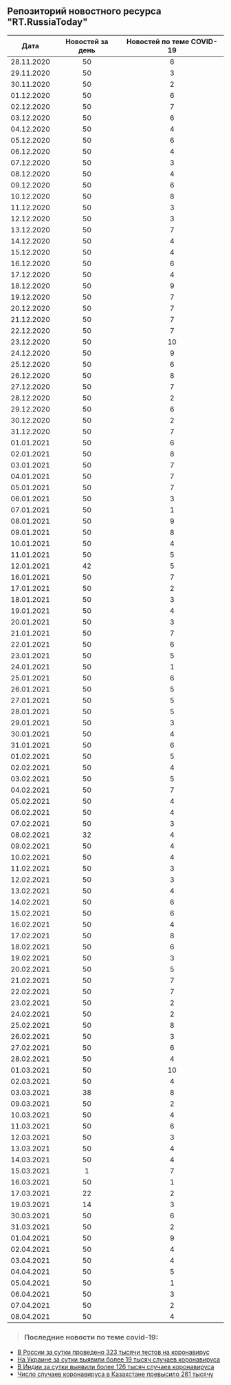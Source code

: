 ## Репозиторий новостного ресурса "RT.RussiaToday"
Дата| Новостей за день| Новостей по теме COVID-19
------- | :-----: | :-----: 
28.11.2020 | 50 | 6 
29.11.2020 | 50 | 3 
30.11.2020 | 50 | 2 
01.12.2020 | 50 | 6 
02.12.2020 | 50 | 7 
03.12.2020 | 50 | 6 
04.12.2020 | 50 | 4 
05.12.2020 | 50 | 6 
06.12.2020 | 50 | 4 
07.12.2020 | 50 | 3 
08.12.2020 | 50 | 4 
09.12.2020 | 50 | 6 
10.12.2020 | 50 | 8 
11.12.2020 | 50 | 3 
12.12.2020 | 50 | 3 
13.12.2020 | 50 | 7 
14.12.2020 | 50 | 4 
15.12.2020 | 50 | 4 
16.12.2020 | 50 | 6 
17.12.2020 | 50 | 4 
18.12.2020 | 50 | 9 
19.12.2020 | 50 | 7 
20.12.2020 | 50 | 7 
21.12.2020 | 50 | 7 
22.12.2020 | 50 | 7 
23.12.2020 | 50 | 10 
24.12.2020 | 50 | 9 
25.12.2020 | 50 | 6 
26.12.2020 | 50 | 8 
27.12.2020 | 50 | 7 
28.12.2020 | 50 | 2 
29.12.2020 | 50 | 6 
30.12.2020 | 50 | 2 
31.12.2020 | 50 | 7 
01.01.2021 | 50 | 6 
02.01.2021 | 50 | 8 
03.01.2021 | 50 | 7 
04.01.2021 | 50 | 7 
05.01.2021 | 50 | 7 
06.01.2021 | 50 | 3 
07.01.2021 | 50 | 1 
08.01.2021 | 50 | 9 
09.01.2021 | 50 | 8 
10.01.2021 | 50 | 4 
11.01.2021 | 50 | 5 
12.01.2021 | 42 | 5 
16.01.2021 | 50 | 7 
17.01.2021 | 50 | 2 
18.01.2021 | 50 | 3 
19.01.2021 | 50 | 4 
20.01.2021 | 50 | 3 
21.01.2021 | 50 | 7 
22.01.2021 | 50 | 6 
23.01.2021 | 50 | 5 
24.01.2021 | 50 | 1 
25.01.2021 | 50 | 6 
26.01.2021 | 50 | 5 
27.01.2021 | 50 | 5 
28.01.2021 | 50 | 5 
29.01.2021 | 50 | 3 
30.01.2021 | 50 | 4 
31.01.2021 | 50 | 6 
01.02.2021 | 50 | 5 
02.02.2021 | 50 | 4 
03.02.2021 | 50 | 5 
04.02.2021 | 50 | 7 
05.02.2021 | 50 | 4 
06.02.2021 | 50 | 4 
07.02.2021 | 50 | 3 
08.02.2021 | 32 | 4 
09.02.2021 | 50 | 4 
10.02.2021 | 50 | 4 
11.02.2021 | 50 | 3 
12.02.2021 | 50 | 3 
13.02.2021 | 50 | 4 
14.02.2021 | 50 | 6 
15.02.2021 | 50 | 6 
16.02.2021 | 50 | 4 
17.02.2021 | 50 | 8 
18.02.2021 | 50 | 6 
19.02.2021 | 50 | 3 
20.02.2021 | 50 | 5 
21.02.2021 | 50 | 7 
22.02.2021 | 50 | 7 
23.02.2021 | 50 | 2 
24.02.2021 | 50 | 2 
25.02.2021 | 50 | 8 
26.02.2021 | 50 | 3 
27.02.2021 | 50 | 6 
28.02.2021 | 50 | 4 
01.03.2021 | 50 | 10 
02.03.2021 | 50 | 4 
03.03.2021 | 38 | 8 
09.03.2021 | 50 | 2 
10.03.2021 | 50 | 4 
11.03.2021 | 50 | 6 
12.03.2021 | 50 | 3 
13.03.2021 | 50 | 4 
14.03.2021 | 50 | 4 
15.03.2021 | 1 | 7 
16.03.2021 | 50 | 1 
17.03.2021 | 22 | 2 
19.03.2021 | 14 | 3 
30.03.2021 | 50 | 6 
31.03.2021 | 50 | 2 
01.04.2021 | 50 | 9 
02.04.2021 | 50 | 4 
03.04.2021 | 50 | 4 
04.04.2021 | 50 | 5 
05.04.2021 | 50 | 1 
06.04.2021 | 50 | 3 
07.04.2021 | 50 | 2 
08.04.2021 | 50 | 4 

> ### Последние новости по теме covid-19:
+ [В России за сутки проведено 323 тысячи тестов на коронавирус](https://russian.rt.com/russia/news/850639-rossiya-koronavirus-testy?utm_source=rss&utm_medium=rss&utm_campaign=RSS)
+ [На Украине за сутки выявили более 19 тысяч случаев коронавируса](https://russian.rt.com/ussr/news/850636-ukraina-sluchai-koronavirus?utm_source=rss&utm_medium=rss&utm_campaign=RSS)
+ [В Индии за сутки выявили более 126 тысяч случаев коронавируса](https://russian.rt.com/world/news/850626-indiya-sluchai-koronavirus?utm_source=rss&utm_medium=rss&utm_campaign=RSS)
+ [Число случаев коронавируса в Казахстане превысило 261 тысячу](https://russian.rt.com/ussr/news/850616-koronavirus-kazakhstan?utm_source=rss&utm_medium=rss&utm_campaign=RSS)
